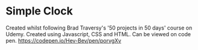 <h1> Simple Clock </h1>

Created whilst following Brad Traversy's '50 projects in 50 days' course on Udemy. Created using Javascript, CSS and HTML. Can be viewed on code pen. https://codepen.io/Hev-Bev/pen/porvgXv
